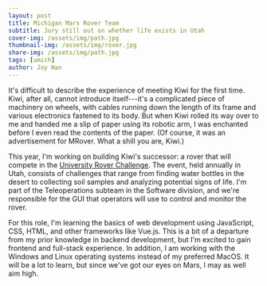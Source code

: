 ```yaml
---
layout: post
title: Michigan Mars Rover Team
subtitle: Jury still out on whether life exists in Utah
cover-img: /assets/img/path.jpg
thumbnail-img: /assets/img/rover.jpg
share-img: /assets/img/path.jpg
tags: [umich]
author: Joy Han
---
```


It's difficult to describe the experience of meeting Kiwi for the first time. Kiwi, after all, cannot introduce itself---it's a complicated piece of machinery on wheels, with cables running down the length of its frame and various electronics fastened to its body. But when Kiwi rolled its way over to me and handed me a slip of paper using its robotic arm, I was enchanted before I even read the contents of the paper. (Of course, it was an advertisement for MRover. What a shill you are, Kiwi.)

This year, I'm working on building Kiwi's successor: a rover that will compete in the [University Rover Challenge](https://mrover.org/about/). The event, held annually in Utah, consists of challenges that range from finding water bottles in the desert to collecting soil samples and analyzing potential signs of life. I'm part of the Teleoperations subteam in the Software division, and we're responsible for the GUI that operators will use to control and monitor the rover. 

For this role, I'm learning the basics of web development using JavaScript, CSS, HTML, and other frameworks like Vue.js. This is a bit of a departure from my prior knowledge in backend development, but I'm excited to gain frontend and full-stack experience. In addition, I am working with the Windows and Linux operating systems instead of my preferred MacOS. It will be a lot to learn, but since we've got our eyes on Mars, I may as well aim high. 
